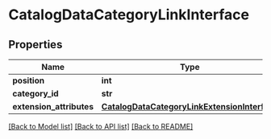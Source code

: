 # CatalogDataCategoryLinkInterface

## Properties
Name | Type | Description | Notes
------------ | ------------- | ------------- | -------------
**position** | **int** |  | [optional] 
**category_id** | **str** | Category id | 
**extension_attributes** | [**CatalogDataCategoryLinkExtensionInterface**](CatalogDataCategoryLinkExtensionInterface.md) |  | [optional] 

[[Back to Model list]](../README.md#documentation-for-models) [[Back to API list]](../README.md#documentation-for-api-endpoints) [[Back to README]](../README.md)


